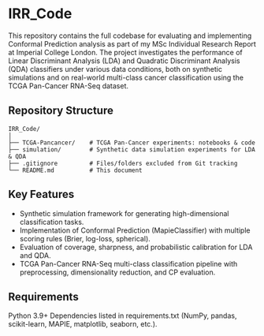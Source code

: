 # IRR_Code
This repository contains the full codebase for evaluating and implementing Conformal Prediction analysis as part of my MSc Individual Research Report at Imperial College London.
The project investigates the performance of Linear Discriminant Analysis (LDA) and Quadratic Discriminant Analysis (QDA) classifiers under various data conditions, both on synthetic simulations and on real-world multi-class cancer classification using the TCGA Pan-Cancer RNA-Seq dataset.

## Repository Structure

```
IRR_Code/
│
├── TCGA-Pancancer/    # TCGA Pan-Cancer experiments: notebooks & code
├── simulation/        # Synthetic data simulation experiments for LDA & QDA
├── .gitignore         # Files/folders excluded from Git tracking
└── README.md          # This document
```

## Key Features
- Synthetic simulation framework for generating high-dimensional classification tasks.
- Implementation of Conformal Prediction (MapieClassifier) with multiple scoring rules (Brier, log-loss, spherical).
- Evaluation of coverage, sharpness, and probabilistic calibration for LDA and QDA.
- TCGA Pan-Cancer RNA-Seq multi-class classification pipeline with preprocessing, dimensionality reduction, and CP evaluation.

## Requirements
Python 3.9+
Dependencies listed in requirements.txt (NumPy, pandas, scikit-learn, MAPIE, matplotlib, seaborn, etc.).
